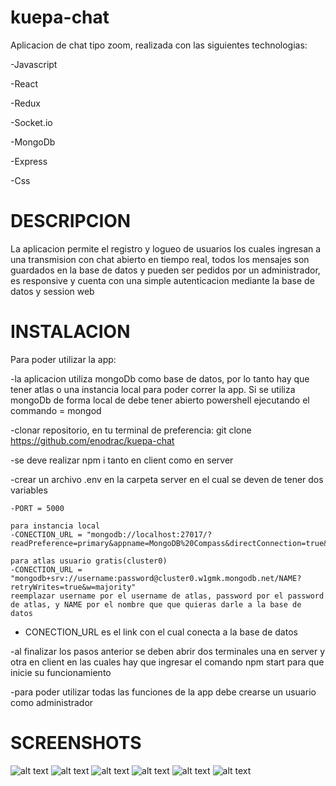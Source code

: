 # kuepa-chat

Aplicacion de chat tipo zoom, realizada con las siguientes technologias:

-Javascript

-React

-Redux

-Socket.io

-MongoDb

-Express

-Css

# DESCRIPCION

La aplicacion permite el registro y logueo de usuarios los cuales ingresan a una transmision con chat abierto en tiempo real,
todos los mensajes son guardados en la base de datos y pueden ser pedidos por un administrador,
es responsive y cuenta con una simple autenticacion mediante la base de datos y session web

# INSTALACION

Para poder utilizar la app:

-la aplicacion utiliza mongoDb como base de datos, por lo tanto hay que tener atlas o una instancia local para poder
correr la app. Si se utiliza mongoDb de forma local de debe tener abierto powershell ejecutando el commando = mongod

-clonar repositorio, en tu terminal de preferencia: git clone https://github.com/enodrac/kuepa-chat

-se deve realizar npm i tanto en client como en server

-crear un archivo .env en la carpeta server en el cual se deven de tener dos variables

    -PORT = 5000
    
    para instancia local 
    -CONECTION_URL = "mongodb://localhost:27017/?readPreference=primary&appname=MongoDB%20Compass&directConnection=true&ssl=false"
    
    para atlas usuario gratis(cluster0)
    -CONECTION_URL = "mongodb+srv://username:password@cluster0.w1gmk.mongodb.net/NAME?retryWrites=true&w=majority"
    reemplazar username por el username de atlas, password por el password de atlas, y NAME por el nombre que que quieras darle a la base de datos

- CONECTION_URL es el link con el cual conecta a la base de datos

-al finalizar los pasos anterior se deben abrir dos terminales una en server y otra en client en las cuales
hay que ingresar el comando npm start para que inicie su funcionamiento
    
-para poder utilizar todas las funciones de la app debe crearse un usuario como administrador

# SCREENSHOTS

![alt text](https://cdn.discordapp.com/attachments/887586717475958806/887586739995160656/unknown.png)
![alt text](https://cdn.discordapp.com/attachments/887586717475958806/887586821322715176/unknown.png)
![alt text](https://cdn.discordapp.com/attachments/887586717475958806/887590328608129045/unknown.png)
![alt text](https://cdn.discordapp.com/attachments/887586717475958806/887589310214320148/unknown.png)
![alt text](https://cdn.discordapp.com/attachments/887586717475958806/887601671545434132/unknown.png)
![alt text](https://cdn.discordapp.com/attachments/887586717475958806/887601756484292700/unknown.png)
